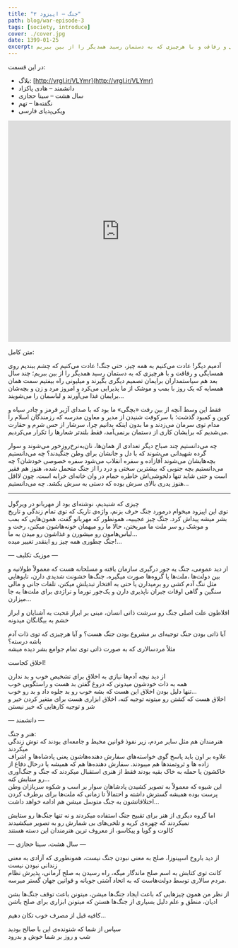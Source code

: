 ```yaml
---
title: "جنگ – اپیزود ۳"
path: blog/war-episode-3
tags: [society, introduce]
cover: ./cover.jpg
date: 1399-01-25
excerpt: آدمیم دیگر! عادت می‌کنیم به همه چیز، حتی جنگ! عادت می‌کنیم که چشم ببندیم روی همسایگی و رفاقت و با هرچیزی که به دستمان رسید همدیگر را از بین ببریم
---
```



در این قسمت:

-   بلاگ:  [http://vrgl.ir/VLYmr](http://vrgl.ir/VLYmr)
-   دانشمند – هادی پاکزاد
-   سال هشت – سینا حجازی
-   نگفته‌ها – تهم
-   ویکی‌پدیای فارسی

<iframe src="https://castbox.fm/app/castbox/player/id2195745/id189814619?v=8.22.11&autoplay=0" frameborder="0" width="100%" height="500"></iframe>

متن کامل:

آدمیم دیگر! عادت می‌کنیم به همه چیز، حتی جنگ! عادت می‌کنیم که چشم ببندیم روی همسایگی و رفاقت و با هرچیزی که به دستمان رسید همدیگر را از بین ببریم؛ چند سال بعد هم سیاستمداران برایمان تصمیم دیگری بگیرند و میلیونی راه بیفتیم سمت همان همسایه که یک روز با بمب و موشک از ما پذیرایی می‌کرد و امروز مرد و زن و بچه‌شان برایمان غذا می‌آورند و لباسمان را می‌شویند…

فقط این وسط آنچه از بین رفت «بچگی» ما بود که با صدای آژیر قرمز و چادر سیاه و کوپن و کمبود گذشت؛ با سرکوفت شنیدن از مدیر و معاون مدرسه که رزمندگان اسلام را مدام توی سرمان می‌زدند و ما بدون اینکه بدانیم چرا، سرشار از حس شرم و حقارت می‌شدیم که برایشان کاری از دستمان برنمی‌آمد، فقط بلندتر شعارها را تکرار می‌کردیم.

چه می‌دانستیم چند صباح دیگر تعدادی از همان‌ها، نان‌به‌نرخ‌روزخور می‌شوند و سوار گرده شهیدانی می‌شوند که با دل و جانشان برای وطن جنگیدند؟ چه می‌دانستیم بچه‌هایشان می‌شوند آقازاده و سفره انقلاب می‌شود سفره خصوصی خودشان؟ چه می‌دانستیم بچه جنوبی که بیشترین سختی و درد را از جنگ متحمل شده، هنوز هم فقیر است و حتی شاید تنها دلخوشی‌اش خاطره حمام در وان خانه‌ای خرابه است، چون لااقل هنوز پدری بالای سرش بوده که دستی به سرش بکشد. چه می‌دانستیم…

----------

چیزی که شنیدیم، نوشته‌ای بود از مهربانو در ویرگول  
توی این اپیزود میخوام درمورد جنگ حرف بزنم، واژه‌ی تاریک که توی تمام زندگی و تاریخ بشر میشه پیداش کرد. جنگ چیز عجیبیه، همونطور که مهربانو گفت، همون‌هایی که بمب و موشک رو سر ملت ما میریختن، حالا ما رو میهمان خونه‌هاشون میکنن، رخت و لباس‌هامون رو میشورن و غذاشون رو میدن به ما…  
جنگ چطوری همه چیز رو اینقدر تغییر میده!…

— موزیک تکلیف —

از دید عمومی، جنگ یه جور درگیری سازمان یافته و مسلحانه هست که معمولاً طولانیه و بین دولت‌ها ،ملت‌ها یا گروه‌ها صورت میگیره، جنگ‌ها خشونت شدیدی دارن، تابوهایی مثل ننگ آدم کشی رو برمیدارن یا حتی به افتخار تبدیلش میکنن، تلفات جانی و مالی سنگین و گاهی اوقات جبران ناپذیری دارن و یک‌جور تورما و تراژدی برای ملت‌ها به جا میزارن…

افلاطون علت اصلی جنگ رو سرشت ذاتی انسان، مبنی بر ابراز مَحبت به آشنایان و ابراز خشم به بیگانگان میدونه

آیا ذاتی بودن جنگ توجیه‌ای بر مشروع بودن جنگ هست؟ و آیا هرچیزی که توی ذات آدم باشه درسته؟  
مثلاً مردسالاری که به صورت ذاتی توی تمام جوامع بشر دیده میشه

اخلاق کجاست!

از دید نیچه آدم‌ها نیازی به اخلاق برای تشخیص خوب و بد ندارن  
همه به ذات خودشون میدونن که دروغ گفتن بد هست و راستگویی خوب  
تنها دلیل بودن اخلاق این هست که بشه خوب رو بد جلوه داد و بد رو خوب…  
اخلاق هست که کشتن رو میتونه توجیه کنه، اخلاق ابزاری هست برای متغیر کردن خیر و شر و توجیه کارهایی که خیر نیستن

— دانشمند —

هنر و جنگ:  
هنرمندان هم مثل سایر مردم، زیر نفوذ قوانین محیط و جامعه‌ای بودند که توش زندگی میکردند  
علاوه بر اون باید پاسخ گوی خواسته‌های سفارش دهنده‌هاشون یعنی پادشاه‌ها و اشراف زاده ها و ثروتمندها هم میبودند. سفارش دهنده‌ها هم که همیشه یا درحال دفاع از خاکشون یا حمله به خاک بقیه بودند فقط از هنری استقبال میکردند که جنگ و جنگ‌آوری رو ستایش کنه…  
این شیوه که معمولاً به تصویر کشیدن پادشاهان سوار بر اسب و شکوه سربازان وطن پرست بوده همیشه گسترش داشته و احتمالاً تا زمانی که ملت‌ها برای برطرف کردن اختلافاتشون به جنگ متوسل میشن هم ادامه خواهد داشت…

اما گروه دیگری از هنر برای تقبیح جنگ استفاده میکردند و نه تنها جنگ‌ها رو ستایش نمیکردند که چهره‌ی کریه و تلخی‌های بی شمارش رو به تصویر میکشیدند  
کالوت و گویا و پیکاسو، از معروف ترین هنرمندان این دسته هستند

— سال هشت، سینا حجازی —

از دید باروخ اسپینوزا، صلح به معنی نبودن جنگ نیست، همونطوری که آزادی به معنی زندانی نبودن نیست  
کانت توی کتابش به اسم صلح ماندگار میگه، راه رسیدن به صلح آرمانی، پذیرش نظام مردم سالاری توسط دولت‌هاست که به اتحاد آشتی جویانه و قوانین جهان گستر میرسه.

از نظر من همون چیزهایی که باعث ایجاد جنگ‌ها میشن، میتونن باعث توقف جنگ‌ها بشن  
ادیان، منطق و علم دلیل بسیاری از جنگ‌ها هستن که میتونن ابزاری برای صلح باشن

کافیه قبل از مصرف خوب تکان دهیم…

سپاس از شما که شنونده‌ی این با صالح بودید  
شب و روز بر شما خوش و بدرود